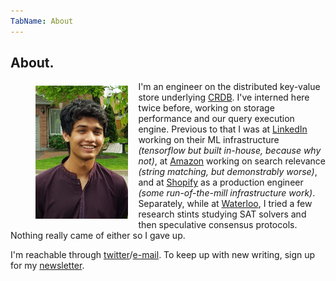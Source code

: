 ```yaml
---
TabName: About
---
```


## About.

<style>
  .face {
    float: left;
    width: 35%;
    margin-right: 1rem;
    margin-top: 0.4rem;
    margin-bottom: 0.4rem;
  }
  @media (max-width: 435px) {
    .face {
      width: 100%;
      margin-bottom: 1rem;
      margin-right: 1rem;
      display: block;
    }
    .face-figure {
      max-width: 100%;
    }
  }
</style>
<figure class="face-figure"><img src="/img/about/face.jpg" class="face"/></figure>

I'm an engineer on the distributed key-value store underlying
[CRDB](https://github.com/cockroachdb/cockroach). I've interned here twice
before, working on storage performance and our query execution engine. Previous
to that I was at [LinkedIn](https://linkedin.com) working on their ML
infrastructure _(tensorflow but built in-house, because why not)_, at
[Amazon](https://amazon.com) working on search relevance _(string matching, but
demonstrably worse)_, and at [Shopify](https://shopify.com) as a production
engineer _(some run-of-the-mill infrastructure work)_. Separately, while at
[Waterloo](https://uwaterloo.ca), I tried a few research stints studying SAT
solvers and then speculative consensus protocols. Nothing really came of
either so I gave up.

I'm reachable through
[twitter](https://twitter.com/irfansharifm)/[e-mail](mailto:irfan@irfansharif.io).
To keep up with new writing, sign up for my [newsletter](/newsletter).
